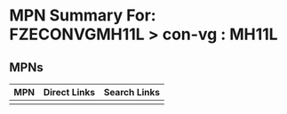 



# MPN Summary For: FZECONVGMH11L > con-vg : MH11L

## MPNs
  

|MPN|Direct Links|Search Links|
| :--- | :--- | :--- |
||||
